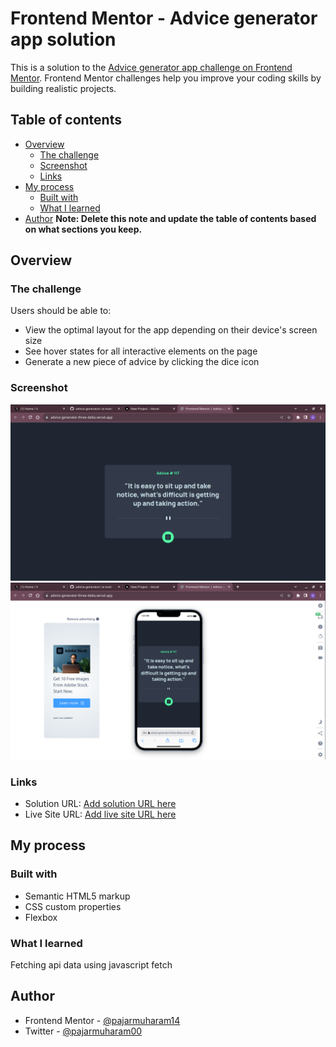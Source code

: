 # Frontend Mentor - Advice generator app solution

This is a solution to the [Advice generator app challenge on Frontend Mentor](https://www.frontendmentor.io/challenges/advice-generator-app-QdUG-13db). Frontend Mentor challenges help you improve your coding skills by building realistic projects.

## Table of contents

- [Overview](#overview)
  - [The challenge](#the-challenge)
  - [Screenshot](#screenshot)
  - [Links](#links)
- [My process](#my-process)
  - [Built with](#built-with)
  - [What I learned](#what-i-learned)
- [Author](#author)
**Note: Delete this note and update the table of contents based on what sections you keep.**

## Overview

### The challenge

Users should be able to:

- View the optimal layout for the app depending on their device's screen size
- See hover states for all interactive elements on the page
- Generate a new piece of advice by clicking the dice icon

### Screenshot

![](./images/Screenshot1.png)
![](./images/Screenshot2.png)

### Links

- Solution URL: [Add solution URL here](https://your-solution-url.com)
- Live Site URL: [Add live site URL here](https://advice-generator-three-delta.vercel.app/)

## My process

### Built with

- Semantic HTML5 markup
- CSS custom properties
- Flexbox

### What I learned

Fetching api data using javascript fetch

## Author

- Frontend Mentor - [@pajarmuharam14](https://www.frontendmentor.io/profile/pajarmuharam14)
- Twitter - [@pajarmuharam00](https://www.twitter.com/pajarmuharam00)

